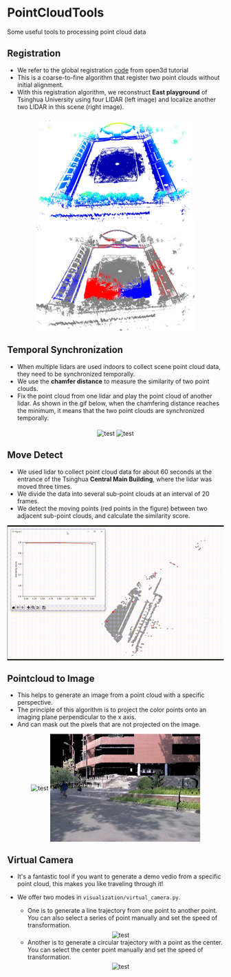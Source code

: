 # PointCloudTools
Some useful tools to processing point cloud data

## Registration
- We refer to the global registration [code](http://www.open3d.org/docs/release/tutorial/pipelines/global_registration.html) from open3d tutorial
- This is a coarse-to-fine algorithm that register two point clouds without initial alignment.
- With this registration algorithm, we reconstruct **East playground** of Tsinghua University using four LIDAR (left image) and localize another two LIDAR in this scene (right image).
<div align="center">
<img src="doc/playground-1.png" alt="test" height="250" align="middle" />
<img src="doc/playground-2.png" alt="test" height="250" align="middle" />
</div>

## Temporal Synchronization
- When multiple lidars are used indoors to collect scene point cloud data, they need to be synchronized temporally.
- We use the **chamfer distance** to measure the similarity of two point clouds. 
- Fix the point cloud from one lidar and play the point cloud of another lidar. As shown in the gif below, when the chamfering distance reaches the minimum, it means that the two point clouds are synchronized temporally.
<div align="center">
<img src="doc/temporal_synchronization_demo.gif" alt="test" width="500" align="middle" />
<img src="doc/temporal_synchronization_result.png" alt="test" width="500" align="middle" />
</div>


## Move Detect
- We used lidar to collect point cloud data for about 60 seconds at the entrance of the Tsinghua **Central Main Building**, where the lidar was moved three times. 
- We divide the data into several sub-point clouds at an interval of 20 frames. 
- We detect the moving points (red points in the figure) between two adjacent sub-point clouds, and calculate the similarity score.
<div align="center">
<img src="doc/move_detect_demo.GIF" alt="test" width="600" align="middle" />
</div>

## Pointcloud to Image
- This helps to generate an image from a point cloud with a specific perspective.
- The principle of this algorithm is to project the color points onto an imaging plane perpendicular to the x axis.
- And can mask out the pixels that are not projected on the image.
<div align="center">
<img src="doc/pc2image_demo_pc.png" alt="test" height="250" align="middle" />
<img src="doc/pc2image_demo_image.jpg" alt="test" height="250" align="middle" />
</div>

## Virtual Camera
- It's a fantastic tool if you want to generate a demo vedio from a specific point cloud, this makes you like traveling through it!
- We offer two modes in `visualization/virtual_camera.py`. 
    - One is to generate a line trajectory from one point to another point. You can also select a series of point manually and set the speed of transformation.
    <div align="center">
    <img src="doc/virtual_line_demo.gif" alt="test" height="300" align="middle" />
    </div>

    - Another is to generate a circular trajectory with a point as the center. You can select the center point manually and set the speed of transformation.
    <div align="center">
    <img src="doc/virtual_center_demo.gif" alt="test" height="300" align="middle" />
    </div>